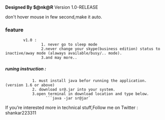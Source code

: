 **Designed By $@nk@R**
Version 1.0-RELEASE

don't hover mouse in few second,make it auto.

### feature
			v1.0 :
					1. never go to sleep mode
					2.never change your skype(business edition) status to inactive/away mode (alaways available/busy/.. mode).
					3.and may more..

##### runing instruction :
				1. must install java befor running the application.(version 1.6 or above)
				2. download sr@.jar into your system.
				3.open terminal in download location and type below.
				      ```java -jar sr@jar`
					  

If you’re interested more in technical stuff,Follow me on
Twitter : shankar223311

